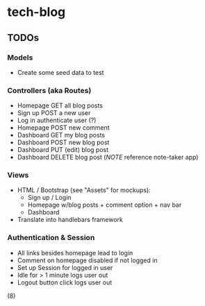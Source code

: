 # tech-blog

## TODOs

### Models
- Create some seed data to test

### Controllers (aka Routes)
- Homepage GET all blog posts
- Sign up POST a new user
- Log in authenticate user (?)
- Homepage POST new comment
- Dashboard GET my blog posts
- Dashboard POST new blog post
- Dashboard PUT (edit) blog post
- Dashboard DELETE blog post
(*NOTE* reference note-taker app)

### Views
- HTML / Bootstrap (see "Assets" for mockups):
    - Sign up / Login
    - Homepage w/blog posts + comment option + nav bar
    - Dashboard
- Translate into handlebars framework

### Authentication & Session
- All links besides homepage lead to login
- Comment on homepage disabled if not logged in
- Set up Session for logged in user
- Idle for > 1 minute logs user out
- Logout button click logs user out

(8)